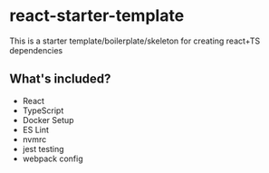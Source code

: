 # react-starter-template
This is a starter template/boilerplate/skeleton for creating react+TS dependencies 

## What's included?
<ul>
  <li>React</li>
  <li>TypeScript</li>
  <li>Docker Setup</li>
  <li>ES Lint</li>
  <li>nvmrc</li>
  <li>jest testing</li>
  <li>webpack config</li>
</ul>
